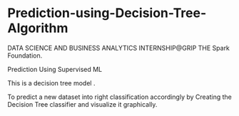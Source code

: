 # Prediction-using-Decision-Tree-Algorithm
DATA SCIENCE AND BUSINESS ANALYTICS INTERNSHIP@GRIP THE Spark Foundation.

Prediction Using Supervised ML

This is a decision tree model  .

To predict a new dataset into right classification accordingly by Creating the Decision Tree classifier and visualize it graphically. 


